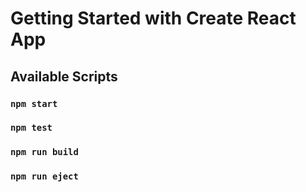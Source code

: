 # Getting Started with Create React App
## Available Scripts
### `npm start`
### `npm test`

### `npm run build`

### `npm run eject`





